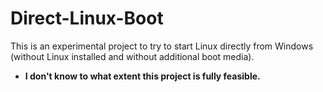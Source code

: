 # Direct-Linux-Boot
This is an experimental project to try to start Linux directly from Windows (without Linux installed and without additional boot media).

- **I don't know to what extent this project is fully feasible.**
